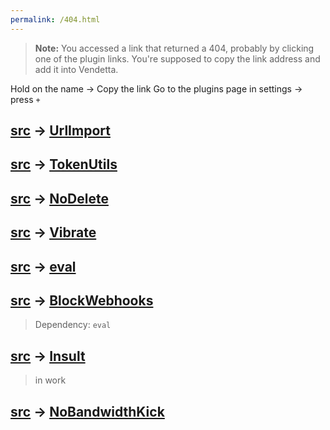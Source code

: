 ```yaml
---
permalink: /404.html
---
```

> **Note:** You accessed a link that returned a 404, probably by clicking one of the plugin links. You're supposed to copy the link address and add it into Vendetta.

Hold on the name → Copy the link
Go to the plugins page in settings → press `+`

## [src](https://github.com/Meqativ/dumsane/edit/master/UrlImport) → [UrlImport](/dumsane/UrlImport)
## [src](https://github.com/Meqativ/dumsane/edit/master/TokenUtils) → [TokenUtils](/dumsane/GetToken)
## [src](https://github.com/Meqativ/dumsane/edit/master/NoDelete) → [NoDelete](/dumsane/NoDelete)
## [src](https://github.com/Meqativ/dumsane/edit/master/Vibrate) → [Vibrate](/dumsane/Vibrate)
## [src](https://github.com/Meqativ/dumsane/edit/master/eval) → [eval](/dumsane/eval)
## [src](https://github.com/Meqativ/dumsane/edit/master/BlockWebhooks) → [BlockWebhooks](/dumsane/BlockWebhooks)
> Dependency: `eval`
## [src](https://github.com/Meqativ/dumsane/edit/master/Insult) → [Insult](/dumsane/Insult)
> in work
## [src](https://github.com/Meqativ/dumsane/edit/master/NoBandidthKick) → [NoBandwidthKick](/dumsane/NoBandwidthKick)
